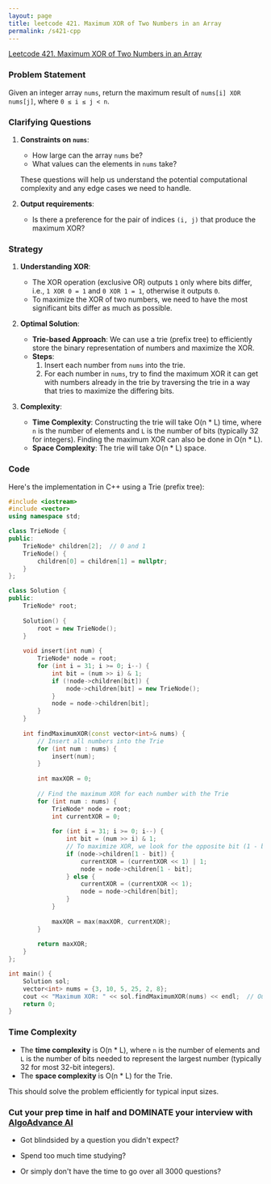 ```yaml
---
layout: page
title: leetcode 421. Maximum XOR of Two Numbers in an Array
permalink: /s421-cpp
---
```

[Leetcode 421. Maximum XOR of Two Numbers in an Array](https://algoadvance.github.io/algoadvance/l421)
### Problem Statement

Given an integer array `nums`, return the maximum result of `nums[i] XOR nums[j]`, where `0 ≤ i ≤ j < n`.

### Clarifying Questions

1. **Constraints on `nums`**:
    - How large can the array `nums` be?
    - What values can the elements in `nums` take?

    These questions will help us understand the potential computational complexity and any edge cases we need to handle.

2. **Output requirements**:
    - Is there a preference for the pair of indices `(i, j)` that produce the maximum XOR?

### Strategy

1. **Understanding XOR**:
    - The XOR operation (exclusive OR) outputs `1` only where bits differ, i.e., `1 XOR 0 = 1` and `0 XOR 1 = 1`, otherwise it outputs `0`.
    - To maximize the XOR of two numbers, we need to have the most significant bits differ as much as possible.

2. **Optimal Solution**:
    - **Trie-based Approach**: We can use a trie (prefix tree) to efficiently store the binary representation of numbers and maximize the XOR.
    - **Steps**:
        1. Insert each number from `nums` into the trie.
        2. For each number in `nums`, try to find the maximum XOR it can get with numbers already in the trie by traversing the trie in a way that tries to maximize the differing bits.

3. **Complexity**:
    - **Time Complexity**: Constructing the trie will take O(n * L) time, where `n` is the number of elements and `L` is the number of bits (typically 32 for integers). Finding the maximum XOR can also be done in O(n * L).
    - **Space Complexity**: The trie will take O(n * L) space.

### Code

Here's the implementation in C++ using a Trie (prefix tree):

```cpp
#include <iostream>
#include <vector>
using namespace std;

class TrieNode {
public:
    TrieNode* children[2];  // 0 and 1
    TrieNode() {
        children[0] = children[1] = nullptr;
    }
};

class Solution {
public:
    TrieNode* root;
    
    Solution() {
        root = new TrieNode();
    }
    
    void insert(int num) {
        TrieNode* node = root;
        for (int i = 31; i >= 0; i--) {
            int bit = (num >> i) & 1;
            if (!node->children[bit]) {
                node->children[bit] = new TrieNode();
            }
            node = node->children[bit];
        }
    }
    
    int findMaximumXOR(const vector<int>& nums) {
        // Insert all numbers into the Trie
        for (int num : nums) {
            insert(num);
        }
        
        int maxXOR = 0;
        
        // Find the maximum XOR for each number with the Trie
        for (int num : nums) {
            TrieNode* node = root;
            int currentXOR = 0;
            
            for (int i = 31; i >= 0; i--) {
                int bit = (num >> i) & 1;
                // To maximize XOR, we look for the opposite bit (1 - bit)
                if (node->children[1 - bit]) {
                    currentXOR = (currentXOR << 1) | 1;
                    node = node->children[1 - bit];
                } else {
                    currentXOR = (currentXOR << 1);
                    node = node->children[bit];
                }
            }
            
            maxXOR = max(maxXOR, currentXOR);
        }
        
        return maxXOR;
    }
};

int main() {
    Solution sol;
    vector<int> nums = {3, 10, 5, 25, 2, 8};
    cout << "Maximum XOR: " << sol.findMaximumXOR(nums) << endl;  // Output should be 28
    return 0;
}
```

### Time Complexity

- The **time complexity** is O(n * L), where `n` is the number of elements and `L` is the number of bits needed to represent the largest number (typically 32 for most 32-bit integers).
- The **space complexity** is O(n * L) for the Trie.

This should solve the problem efficiently for typical input sizes.


### Cut your prep time in half and DOMINATE your interview with [AlgoAdvance AI](https://algoAdvance.com)

- Got blindsided by a question you didn't expect?

- Spend too much time studying?

- Or simply don't have the time to go over all 3000 questions?


